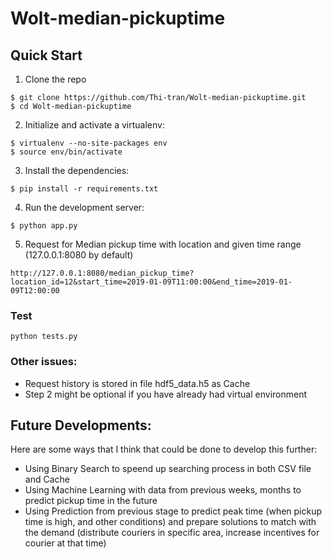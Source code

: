 # Wolt-median-pickuptime

## Quick Start

1. Clone the repo
```
$ git clone https://github.com/Thi-tran/Wolt-median-pickuptime.git
$ cd Wolt-median-pickuptime
```

2. Initialize and activate a virtualenv:
```
$ virtualenv --no-site-packages env
$ source env/bin/activate
```
3. Install the dependencies:
```
$ pip install -r requirements.txt
```
4. Run the development server:
```
$ python app.py
```
5. Request for Median pickup time with location and given time range (127.0.0.1:8080 by default)
```
http://127.0.0.1:8080/median_pickup_time?location_id=12&start_time=2019-01-09T11:00:00&end_time=2019-01-09T12:00:00
```

### Test 
```
python tests.py
```

### Other issues: 
- Request history is stored in file hdf5_data.h5 as Cache 
- Step 2 might be optional if you have already had virtual environment

## Future Developments: 
Here are some ways that I think that could be done to develop this further: 
- Using Binary Search to speend up searching process in both CSV file and Cache 
- Using Machine Learning with data from previous weeks, months to predict pickup time in the future
- Using Prediction from previous stage to predict peak time (when pickup time is high, and other conditions) and prepare solutions to match with the demand (distribute couriers in specific area, increase incentives for courier at that time)

